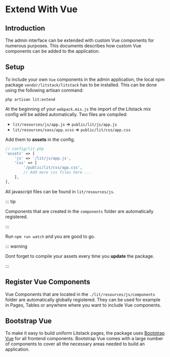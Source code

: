 # Extend With Vue

## Introduction

The admin interface can be extended with custom Vue components for numerous
purposes. This documents describes how custom Vue components can be added to the
application.

## Setup

To include your own `Vue` components in the admin application, the local npm
package `vendor/litstack/litstack` has to be installed. This can be done using
the following artisan command:

```shell
php artisan lit:extend
```

At the beginning of your `webpack.mix.js` the import of the Litstack mix config
will be added automatically. Two files are compiled:

-   `lit/resources/js/app.js` => `public/lit/js/app.js`
-   `lit/resources/sass/app.scss` => `public/lit/css/app.css`

Add them to **assets** in the config.

```php
// config/lit.php
'assets' => [
    'js' => '/lit/js/app.js',
    'css' => [
        '/public/lit/css/app.css',
        // Add more css files here ...
    ],
],
```

All javascript files can be found in `lit/resources/js`.

::: tip

Components that are created in the `components` folder are automatically
registered.

:::

Run `npm run watch` and you are good to go.

::: warning

Dont forget to compile your assets every time you **update** the package.

:::

## Register Vue Components

Vue Components that are located in the `./lit/resources/js/components` folder
are automatically globally registered. They can be used for example in Pages,
Tables or anywhere where you want to include Vue components.

## Bootstrap Vue

To make it easy to build uniform Litstack pages, the package uses
[Bootstrap Vue](https://bootstrap-vue.org/docs/components) for all frontend
components. Bootstrap Vue comes with a large number of components to cover all
the necessary areas needed to build an application.
